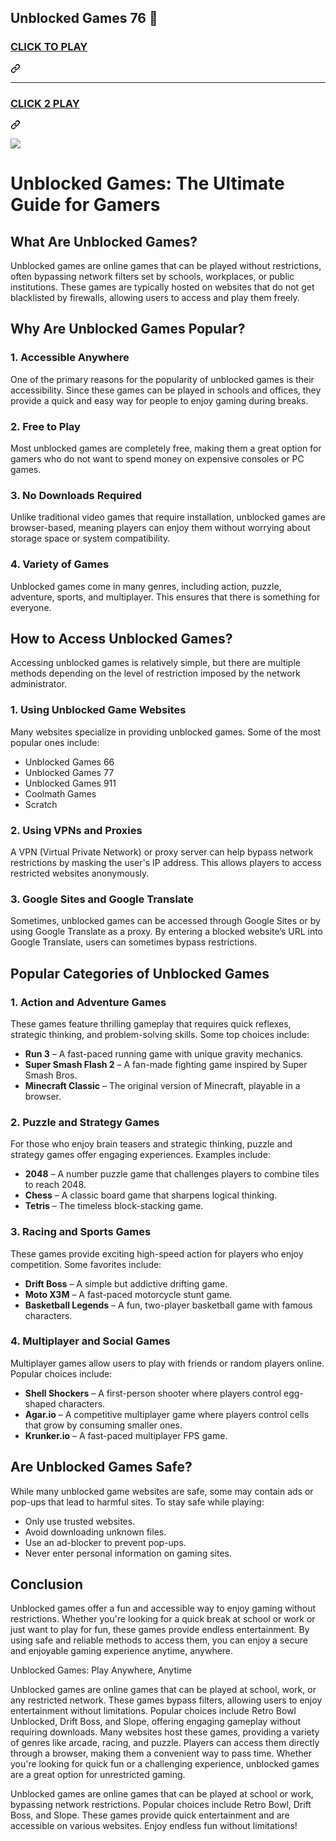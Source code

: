 ## Unblocked Games 76 👋

<h3 class="heading-element" dir="auto">
<a href="https://1lesson.guru" rel="nofollow">CLICK TO PLAY</a></h3><a id="user-content-click-to-play" class="anchor" aria-label="Permalink: CLICK TO PLAY" href="#click-to-play"><svg class="octicon octicon-link" viewBox="0 0 16 16" version="1.1" width="16" height="16" aria-hidden="true"><path d="m7.775 3.275 1.25-1.25a3.5 3.5 0 1 1 4.95 4.95l-2.5 2.5a3.5 3.5 0 0 1-4.95 0 .751.751 0 0 1 .018-1.042.751.751 0 0 1 1.042-.018 1.998 1.998 0 0 0 2.83 0l2.5-2.5a2.002 2.002 0 0 0-2.83-2.83l-1.25 1.25a.751.751 0 0 1-1.042-.018.751.751 0 0 1-.018-1.042Zm-4.69 9.64a1.998 1.998 0 0 0 2.83 0l1.25-1.25a.751.751 0 0 1 1.042.018.751.751 0 0 1 .018 1.042l-1.25 1.25a3.5 3.5 0 1 1-4.95-4.95l2.5-2.5a3.5 3.5 0 0 1 4.95 0 .751.751 0 0 1-.018 1.042.751.751 0 0 1-1.042.018 1.998 1.998 0 0 0-2.83 0l-2.5 2.5a1.998 1.998 0 0 0 0 2.83Z"></path></svg></a></div>
<hr>
<div class="markdown-heading" dir="auto"><h3 class="heading-element" dir="auto">
<a href="https://lesson1.site" rel="nofollow">CLICK 2 PLAY</a>
</h3><a id="user-content-click-2-play" class="anchor" aria-label="Permalink: CLICK 2 PLAY" href="#click-2-play"><svg class="octicon octicon-link" viewBox="0 0 16 16" version="1.1" width="16" height="16" aria-hidden="true"><path d="m7.775 3.275 1.25-1.25a3.5 3.5 0 1 1 4.95 4.95l-2.5 2.5a3.5 3.5 0 0 1-4.95 0 .751.751 0 0 1 .018-1.042.751.751 0 0 1 1.042-.018 1.998 1.998 0 0 0 2.83 0l2.5-2.5a2.002 2.002 0 0 0-2.83-2.83l-1.25 1.25a.751.751 0 0 1-1.042-.018.751.751 0 0 1-.018-1.042Zm-4.69 9.64a1.998 1.998 0 0 0 2.83 0l1.25-1.25a.751.751 0 0 1 1.042.018.751.751 0 0 1 .018 1.042l-1.25 1.25a3.5 3.5 0 1 1-4.95-4.95l2.5-2.5a3.5 3.5 0 0 1 4.95 0 .751.751 0 0 1-.018 1.042.751.751 0 0 1-1.042.018 1.998 1.998 0 0 0-2.83 0l-2.5 2.5a1.998 1.998 0 0 0 0 2.83Z"></path></svg></a></div>
<p dir="auto"><a href="https://unblockedgames76-da9497.gitlab.io/" rel="nofollow"><img src="https://camo.githubusercontent.com/225fb785fe11fdd6f6e514b30a8b75dbadef3b044ae40c98256b6b4327398176/68747470733a2f2f636c65617263616368652e73746f72652f67616d65732e706e67" data-canonical-src="https://clearcache.store/games.png" style="max-width: 100%;"></a></p>


# **Unblocked Games: The Ultimate Guide for Gamers**  

## **What Are Unblocked Games?**  
Unblocked games are online games that can be played without restrictions, often bypassing network filters set by schools, workplaces, or public institutions. These games are typically hosted on websites that do not get blacklisted by firewalls, allowing users to access and play them freely.  

## **Why Are Unblocked Games Popular?**  
### 1. **Accessible Anywhere**  
One of the primary reasons for the popularity of unblocked games is their accessibility. Since these games can be played in schools and offices, they provide a quick and easy way for people to enjoy gaming during breaks.  

### 2. **Free to Play**  
Most unblocked games are completely free, making them a great option for gamers who do not want to spend money on expensive consoles or PC games.  

### 3. **No Downloads Required**  
Unlike traditional video games that require installation, unblocked games are browser-based, meaning players can enjoy them without worrying about storage space or system compatibility.  

### 4. **Variety of Games**  
Unblocked games come in many genres, including action, puzzle, adventure, sports, and multiplayer. This ensures that there is something for everyone.  

## **How to Access Unblocked Games?**  
Accessing unblocked games is relatively simple, but there are multiple methods depending on the level of restriction imposed by the network administrator.  

### 1. **Using Unblocked Game Websites**  
Many websites specialize in providing unblocked games. Some of the most popular ones include:  
- Unblocked Games 66  
- Unblocked Games 77  
- Unblocked Games 911  
- Coolmath Games  
- Scratch  

### 2. **Using VPNs and Proxies**  
A VPN (Virtual Private Network) or proxy server can help bypass network restrictions by masking the user's IP address. This allows players to access restricted websites anonymously.  

### 3. **Google Sites and Google Translate**  
Sometimes, unblocked games can be accessed through Google Sites or by using Google Translate as a proxy. By entering a blocked website’s URL into Google Translate, users can sometimes bypass restrictions.  

## **Popular Categories of Unblocked Games**  

### **1. Action and Adventure Games**  
These games feature thrilling gameplay that requires quick reflexes, strategic thinking, and problem-solving skills. Some top choices include:  
- **Run 3** – A fast-paced running game with unique gravity mechanics.  
- **Super Smash Flash 2** – A fan-made fighting game inspired by Super Smash Bros.  
- **Minecraft Classic** – The original version of Minecraft, playable in a browser.  

### **2. Puzzle and Strategy Games**  
For those who enjoy brain teasers and strategic thinking, puzzle and strategy games offer engaging experiences. Examples include:  
- **2048** – A number puzzle game that challenges players to combine tiles to reach 2048.  
- **Chess** – A classic board game that sharpens logical thinking.  
- **Tetris** – The timeless block-stacking game.  

### **3. Racing and Sports Games**  
These games provide exciting high-speed action for players who enjoy competition. Some favorites include:  
- **Drift Boss** – A simple but addictive drifting game.  
- **Moto X3M** – A fast-paced motorcycle stunt game.  
- **Basketball Legends** – A fun, two-player basketball game with famous characters.  

### **4. Multiplayer and Social Games**  
Multiplayer games allow users to play with friends or random players online. Popular choices include:  
- **Shell Shockers** – A first-person shooter where players control egg-shaped characters.  
- **Agar.io** – A competitive multiplayer game where players control cells that grow by consuming smaller ones.  
- **Krunker.io** – A fast-paced multiplayer FPS game.  

## **Are Unblocked Games Safe?**  
While many unblocked game websites are safe, some may contain ads or pop-ups that lead to harmful sites. To stay safe while playing:  
- Only use trusted websites.  
- Avoid downloading unknown files.  
- Use an ad-blocker to prevent pop-ups.  
- Never enter personal information on gaming sites.  

## **Conclusion**  
Unblocked games offer a fun and accessible way to enjoy gaming without restrictions. Whether you're looking for a quick break at school or work or just want to play for fun, these games provide endless entertainment. By using safe and reliable methods to access them, you can enjoy a secure and enjoyable gaming experience anytime, anywhere.

Unblocked Games: Play Anywhere, Anytime

Unblocked games are online games that can be played at school, work, or any restricted network. These games bypass filters, allowing users to enjoy entertainment without limitations. Popular choices include Retro Bowl Unblocked, Drift Boss, and Slope, offering engaging gameplay without requiring downloads. Many websites host these games, providing a variety of genres like arcade, racing, and puzzle. Players can access them directly through a browser, making them a convenient way to pass time. Whether you're looking for quick fun or a challenging experience, unblocked games are a great option for unrestricted gaming.

Unblocked games are online games that can be played at school or work, bypassing network restrictions. Popular choices include Retro Bowl, Drift Boss, and Slope. These games provide quick entertainment and are accessible on various websites. Enjoy endless fun without limitations!







